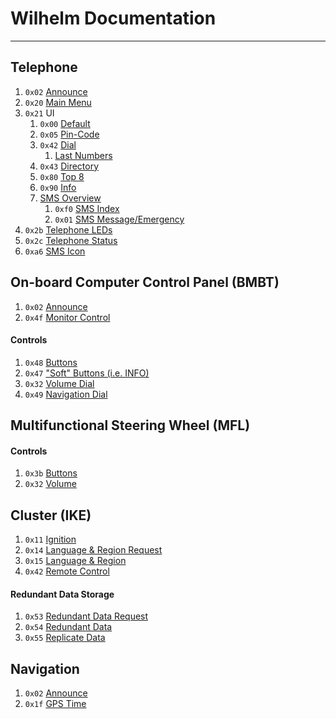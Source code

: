 # Wilhelm Documentation
---

## Telephone
1. `0x02` [Announce](announce.md#telephone-0xc8)
1. `0x20` [Main Menu](telephone/main_menu.md)
1. `0x21` UI
	1. `0x00` [Default](telephone/layout/default.md)
	1. `0x05` [Pin-Code](telephone/layout/pin.md)
	1. `0x42` [Dial](telephone/layout/dial.md)
		1. [Last Numbers](telephone/layout/last_numbers.md)
	1. `0x43` [Directory](telephone/layout/directory.md)
	1. `0x80` [Top 8](telephone/layout/top_8.md)
	1. `0x90` [Info](telephone/layout/info.md)
	1. [SMS Overview](telephone/layout/sms.md)
		1. `0xf0` [SMS Index](telephone/layout/sms/index.md)
		1. `0x01` [SMS Message/Emergency](telephone/layout/sms/message.md)
1. `0x2b` [Telephone LEDs](telephone/led.md)
1. `0x2c` [Telephone Status](telephone/status.md)
1. `0xa6` [SMS Icon](telephone/icon.md)

## On-board Computer Control Panel (BMBT)

1. `0x02` [Announce](announce.md#bmbt-0xf0)
1. `0x4f` [Monitor Control](bmbt/monitor.md)

#### Controls
1. `0x48` [Buttons](bmbt/controls.md)
1. `0x47` ["Soft" Buttons (i.e. INFO)](bmbt/controls.md)
1. `0x32` [Volume Dial](bmbt/controls.md)
1. `0x49` [Navigation Dial](bmbt/controls.md)


## Multifunctional Steering Wheel (MFL)

#### Controls
1. `0x3b` [Buttons](mfl/controls.md)
1. `0x32` [Volume](mfl/controls.md)

## Cluster (IKE)

1. `0x11` [Ignition](ike/ignition.md)
1. `0x14` [Language & Region Request](ike/region.md)
1. `0x15` [Language & Region](ike/region.md)
1. `0x42` [Remote Control](ike/prog.md)

#### Redundant Data Storage
1. `0x53` [Redundant Data Request](ike/redundant.md)
1. `0x54` [Redundant Data](ike/redundant.md)
1. `0x55` [Replicate Data](ike/redundant.md)

## Navigation

1. `0x02` [Announce](announce.md#nav-computer-0x7f)
1. `0x1f` [GPS Time](nav/gpst.md)
